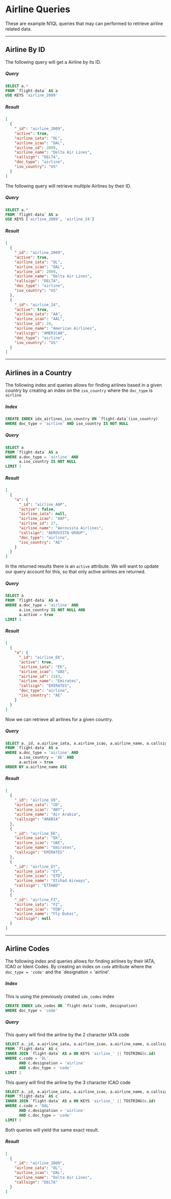 # Airline Queries

These are example N1QL queries that may can performed to retrieve airline related data.

---

## Airline By ID

The following query will get a Airline by its ID.

##### Query

```sql
SELECT a.*
FROM `flight-data` AS a
USE KEYS 'airline_2009'
```

##### Result

```json
[
  {
    "_id": "airline_2009",
    "active": true,
    "airline_iata": "DL",
    "airline_icao": "DAL",
    "airline_id": 2009,
    "airline_name": "Delta Air Lines",
    "callsign": "DELTA",
    "doc_type": "airline",
    "iso_country": "US"
  }
]
```

The following query will retrieve multiple Airlines by their ID.

##### Query

```sql
SELECT a.*
FROM `flight-data` AS a
USE KEYS ['airline_2009', 'airline_24']
```

##### Result

```json
[
  {
    "_id": "airline_2009",
    "active": true,
    "airline_iata": "DL",
    "airline_icao": "DAL",
    "airline_id": 2009,
    "airline_name": "Delta Air Lines",
    "callsign": "DELTA",
    "doc_type": "airline",
    "iso_country": "US"
  },
  {
    "_id": "airline_24",
    "active": true,
    "airline_iata": "AA",
    "airline_icao": "AAL",
    "airline_id": 24,
    "airline_name": "American Airlines",
    "callsign": "AMERICAN",
    "doc_type": "airline",
    "iso_country": "US"
  }
]
```

---

## Airlines in a Country

The following index and queries allows for finding airlines based in a given country by creating an index on the `iso_country` where the `doc_type` is `airline`

##### Index

```sql
CREATE INDEX idx_airlines_iso_country ON `flight-data`(iso_country)
WHERE doc_type = 'airline' AND iso_country IS NOT NULL
```

##### Query

```sql
SELECT a
FROM `flight-data` AS a
WHERE a.doc_type = 'airline' AND
      a.iso_country IS NOT NULL
LIMIT 1
```

##### Result

```json
[
  {
    "a": {
      "_id": "airline_AAP",
      "active": false,
      "airline_iata": null,
      "airline_icao": "AAP",
      "airline_id": 27,
      "airline_name": "Aerovista Airlines",
      "callsign": "AEROVISTA GROUP",
      "doc_type": "airline",
      "iso_country": "AE"
    }
  }
]
```

In the returned results there is an `active` attribute.  We will want to update our query account for this, so that only active airlines are returned.

##### Query

```sql
SELECT a
FROM `flight-data` AS a
WHERE a.doc_type = 'airline' AND
      a.iso_country IS NOT NULL AND
      a.active = true
LIMIT 1
```

##### Result

```json
[
  {
    "a": {
      "_id": "airline_EK",
      "active": true,
      "airline_iata": "EK",
      "airline_icao": "UAE",
      "airline_id": 2183,
      "airline_name": "Emirates",
      "callsign": "EMIRATES",
      "doc_type": "airline",
      "iso_country": "AE"
    }
  }
]
```

Now we can retrieve all airlines for a given country.

##### Query

```sql
SELECT a._id, a.airline_iata, a.airline_icao, a.airline_name, a.callsign
FROM `flight-data` AS a
WHERE a.doc_type = 'airline' AND
      a.iso_country = 'AE' AND
      a.active = true
ORDER BY a.airline_name ASC
```

##### Result

```json
[
  {
    "_id": "airline_G9",
    "airline_iata": "G9",
    "airline_icao": "ABY",
    "airline_name": "Air Arabia",
    "callsign": "ARABIA"
  },
  {
    "_id": "airline_EK",
    "airline_iata": "EK",
    "airline_icao": "UAE",
    "airline_name": "Emirates",
    "callsign": "EMIRATES"
  },
  {
    "_id": "airline_EY",
    "airline_iata": "EY",
    "airline_icao": "ETD",
    "airline_name": "Etihad Airways",
    "callsign": "ETIHAD"
  },
  {
    "_id": "airline_FZ",
    "airline_iata": "FZ",
    "airline_icao": "FDB",
    "airline_name": "Fly Dubai",
    "callsign": null
  }
]
```

---

## Airline Codes

The following index and queries allows for finding airlines by their IATA, ICAO or Ident Codes. By creating an index on `code` attribute where the `doc_type = 'code'` and the `designation = 'airline'.

##### Index

This is using the previously created `idx_codes` index

```sql
CREATE INDEX idx_codes ON `flight-data`(code, designation)
WHERE doc_type = 'code'
```

##### Query 

This query will find the airline by the 2 character IATA code

```sql
SELECT a._id, a.airline_iata, a.airline_icao, a.airline_name, a.callsign
FROM `flight-data` AS c
INNER JOIN `flight-data` AS a ON KEYS 'airline_' || TOSTRING(c.id)
WHERE c.code = 'DL'
      AND c.designation = 'airline' 
      AND c.doc_type = 'code'
LIMIT 1
```

This query will find the airline by the 3 character ICAO code

```sql
SELECT a._id, a.airline_iata, a.airline_icao, a.airline_name, a.callsign
FROM `flight-data` AS c
INNER JOIN `flight-data` AS a ON KEYS 'airline_' || TOSTRING(c.id)
WHERE c.code = 'DAL'
      AND c.designation = 'airline' 
      AND c.doc_type = 'code'
LIMIT 1
```

Both queries will yield the same exact result.

##### Result

```json
[
  {
    "_id": "airline_2009",
    "airline_iata": "DL",
    "airline_icao": "DAL",
    "airline_name": "Delta Air Lines",
    "callsign": "DELTA"
  }
]
```
